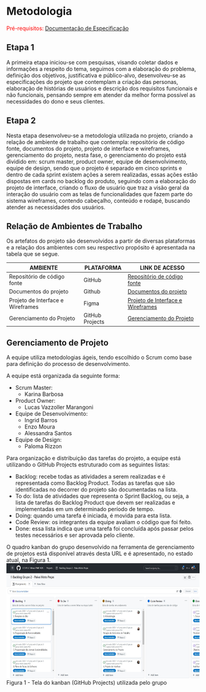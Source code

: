 # Metodologia

<span style="color:red">Pré-requisitos: <a href="2-Especificação do Projeto.md"> Documentação de Especificação</a></span>

## Etapa 1

A primeira etapa iniciou-se com pesquisas, visando coletar dados e informações a respeito do tema, seguimos com a elaboração do problema, definição dos objetivos, justificativa e público-alvo, desenvolveu-se as especificações do projeto que contemplam a criação das personas, elaboração de histórias de usuários e descrição dos requisitos funcionais e não funcionais, pensando sempre em atender da melhor forma possível as necessidades do dono e seus clientes.

## Etapa 2

Nesta etapa desenvolveu-se a metodologia utilizada no projeto, criando a relação de ambiente de trabalho que contempla: repositório de código fonte, documentos do projeto, projeto de interface e wireframes, gerenciamento do projeto, nesta fase, o gerenciamento do projeto está dividido em: scrum master, product owner, equipe de desenvolvimento, equipe de design, sendo que o projeto é separado em cinco sprints e dentro de cada sprint existem ações a serem realizadas, essas ações estão dispostas em cards no backlog do produto, seguindo com a elaboração do projeto de interface, criando o fluxo de usuário que traz a visão geral da interação do usuário com as telas de funcionalidades que fazem parte do sistema wireframes, contendo cabeçalho, conteúdo e rodapé, buscando atender as necessidades dos usuários.

## Relação de Ambientes de Trabalho

Os artefatos do projeto são desenvolvidos a partir de diversas plataformas e a relação dos ambientes com seu respectivo propósito é apresentada na tabela que se segue.

| AMBIENTE                          | PLATAFORMA      | LINK DE ACESSO                                                                                                                  |
| --------------------------------- | --------------- | ------------------------------------------------------------------------------------------------------------------------------- |
| Repositório de código fonte       | GitHub          | [Repositório de código fonte](https://github.com/ICEI-PUC-Minas-PMV-ADS/pmv-ads-2023-1-e1-proj-web-t2-grupo-2-paiva-moto-pecas) |
| Documentos do projeto             | Github          | [Documentos do projeto](https://github.com/ICEI-PUC-Minas-PMV-ADS/pmv-ads-2023-1-e1-proj-web-t2-grupo-2-paiva-moto-pecas)       |
| Projeto de Interface e Wireframes | Figma           | [Projeto de Interface e Wireframes](https://www.figma.com/file/AQnV3bdBiIJOyrLcBKpZvp/Projeto?node-id=0-1)                      |
| Gerenciamento do Projeto          | GitHub Projects | [Gerenciamento do Projeto](https://github.com/orgs/ICEI-PUC-Minas-PMV-ADS/projects/382)                                         |

## Gerenciamento de Projeto

A equipe utiliza metodologias ágeis, tendo escolhido o Scrum como base para definição do processo de desenvolvimento.

A equipe está organizada da seguinte forma:

- Scrum Master:
  - Karina Barbosa
- Product Owner:
  - Lucas Vazzoller Marangoni
- Equipe de Desenvolvimento:
  - Ingrid Barros
  - Enzo Moura
  - Alessandra Santos
- Equipe de Design:
  - Paloma Rizzon

Para organização e distribuição das tarefas do projeto, a equipe está utilizando o GitHub Projects estruturado com as seguintes listas:

- Backlog: recebe todas as atividades a serem realizadas e é representada como Backlog Product. Todas as tarefas que são identificadas no decorrer do projeto são documentadas na lista.
- To do: lista de atividades que representa o Sprint Backlog, ou seja, a lista de tarefas do Backlog Product que devem ser realizadas e implementadas em um determinado período de tempo.
- Doing: quando uma tarefa é iniciada, é movida para esta lista.
- Code Review: os integrantes da equipe avaliam o código que foi feito.
- Done: essa lista indica que uma tarefa foi concluída após passar pelos testes necessários e ser aprovada pelo cliente.

O quadro kanban do grupo desenvolvido na ferramenta de gerenciamento de projetos está disponível através desta URL e é apresentado, no estado atual, na Figura 1.
<br>
<img height="300px" src="https://github.com/ICEI-PUC-Minas-PMV-ADS/pmv-ads-2023-1-e1-proj-web-t2-grupo-2-paiva-moto-pecas/blob/main/docs/img/tela-kanban.jpg?raw=true" />
<br>
Figura 1 - Tela do kanban (GitHub Projects) utilizada pelo grupo

